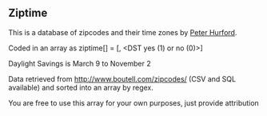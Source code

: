 ## Ziptime

This is a database of zipcodes and their time zones by [Peter Hurford](http://www.peterhurford.com).

Coded in an array as ziptime[<zip code>] = [<time offset from UTC>, <DST yes (1) or no (0)>]

Daylight Savings is March 9 to November 2

Data retrieved from http://www.boutell.com/zipcodes/ (CSV and SQL available) and sorted into an array by regex.

You are free to use this array for your own purposes, just provide attribution
